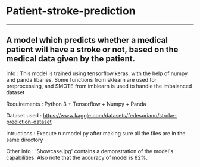 # Patient-stroke-prediction

-------------------------------------------------------------------------------------------------------------------------------------------------------------------
A model which predicts whether a medical patient will have a stroke or not, based on the medical data given by the patient.
--------------------------------------------------------------------------------------------------------------------------------------------------------------------

Info : This model is trained using tensorflow.keras, with the help of numpy and panda libaries.
Some functions from sklearn are used for preprocessing, and SMOTE from imblearn is used to handle the  imbalanced dataset

Requirements : Python 3 + Tensorflow + Numpy + Panda

Dataset used : https://www.kaggle.com/datasets/fedesoriano/stroke-prediction-dataset

Intructions :  Execute runmodel.py after making sure all the files are in the same directory

Other info : 'Showcase.jpg' contains a demonstration of the model's capabilities. Also note that the accuracy of model is 82%.
